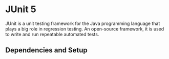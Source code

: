 # JUnit 5
JUnit is a unit testing framework for the Java programming language that plays a big role in regression testing. An open-source framework, it is used to write and run repeatable automated tests.


## Dependencies and Setup


